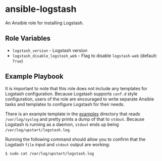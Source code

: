 # ansible-logstash

An Ansible role for installing Logstash.

## Role Variables

- `logstash_version` - Logstash version
- `logstash_disable_logstash_web` - Flag to disable `logstash-web` (default: `True`)

## Example Playbook

It is important to note that this role does not include any templates for Logstash configuration. Because Logstash supports `conf.d` style configuration, users of the role are encouraged to write separate Ansible tasks and templates to configure Logstash for their needs.

There is an example template in the [examples](./examples/) directory that reads `/var/log/syslog` and pretty prints a dump of that to `stdout`. Because Logstash is running as a daemon, `stdout` ends up being `/var/log/upstart/logstash.log`.

Running the following command should allow you to confirm that the Logstash `file` input and `stdout` output are working:

```bash
$ sudo cat /var/log/upstart/logstash.log
```
